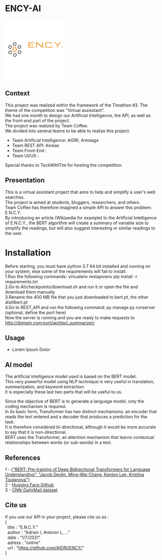 # ENCY-AI

![ENCY_logo](/assets/ency_logo.png)

## Context

This project was realized within the framework of the Timathon #3. The theme of the competition was "Virtual assisstant".  
We had one month to design our Artificial Intelligence, the API, as well as the front-end part of the project.  
The project was realized by Team Coffee.  
We divided into several teams to be able to realize this project:  
- Team Artificial Intelligence: AIDRI, Antolaga  
- Team REST API: Aineas  
- Team Front-End :  
- Team UI/UX :  

Special thanks to TeckWithTim for hosting the competition.

## Presentation

This is a virtual assistant project that aims to help and simplify a user's web searches.  
The project is aimed at students, bloggers, researchers, and others.  
Team Coffee has therefore imagined a simple API to answer this problem: E.N.C.Y.  
By introducing an article (Wikipedia for example) to the Artificial Intelligence of E.N.C.Y., the BERT algorithm will create a summary of variable size to simplify the readings, but will also suggest interesting or similar readings to the user.

# Installation
Before starting, you must have python 3.7 64 bit installed and running on your system, else some of the
requirements will fail to install.          
1.Run the following commands: virtualenv restapivenv pip install -r requirements.txt            
2.Go to AI/checkpoints/download.sh and run it or open the file and download them manually           
3.Rename the 400 MB file that you just downloaded to bert.pt, the other distilbert.pt          
4.Go to REST_API and run the following command: py manage.py runserver (optional, define the port here)         
Now the server is running and you are ready to make requests to http://domain.com:port/api/text_summarizer/


## Usage

- Lorem Ipsum Dolor

## AI model

The artificial intelligence model used is based on the BERT model.  
This very powerful model using NLP technique is very useful in translation, summarization, and keyword extraction.  
It is especially these last two parts that will be useful to us.  

Since the objective of BERT is to generate a language model, only the coding mechanism is required.  
In its basic form, Transformer has two distinct mechanisms: an encoder that reads the text entered and a decoder that produces a prediction for the task.  
It is therefore considered bi-directional, although it would be more accurate to say that it is non-directional.  
BERT uses the Transformer, an attention mechanism that learns contextual relationships between words (or sub-words) in a text.

## References

1 - [{"BERT: Pre-training of Deep Bidirectional Transformers for Language Understanding", "Jacob Devlin, Ming-Wei Chang, Kenton Lee, Kristina Toutanova"}](https://arxiv.org/pdf/1810.04805.pdf)  
2 - [Huggins Face Github](https://github.com/huggingface/transformers)  
3 - [CNN-DailyMail dataset](https://github.com/JafferWilson/Process-Data-of-CNN-DailyMail)  

## Cite us  

If you use our API in your project, please cite us as :  
{  
&nbsp;&nbsp;title : "E.N.C.Y."  
&nbsp;&nbsp;author : "Adrien I, Antonin L, ..."  
&nbsp;&nbsp;date : "1/7/2021"  
&nbsp;&nbsp;adress : "online"  
&nbsp;&nbsp;url : "https://github.com/AIDRI/ENCY/"  
}
